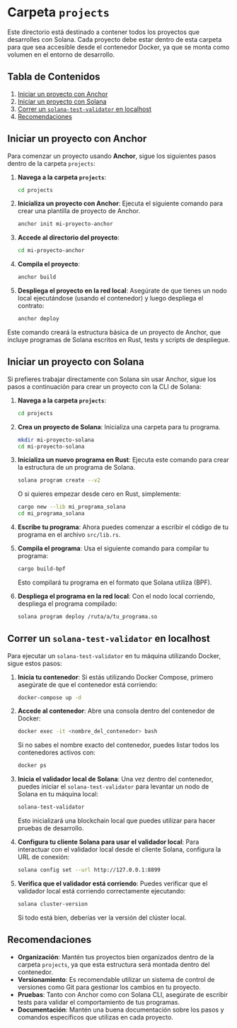 # Carpeta `projects`

Este directorio está destinado a contener todos los proyectos que desarrolles con Solana. Cada proyecto debe estar dentro de esta carpeta para que sea accesible desde el contenedor Docker, ya que se monta como volumen en el entorno de desarrollo.

## Tabla de Contenidos
1. [Iniciar un proyecto con Anchor](#iniciar-un-proyecto-con-anchor)
2. [Iniciar un proyecto con Solana](#iniciar-un-proyecto-con-solana)
3. [Correr un `solana-test-validator` en localhost](#correr-un-solana-test-validator-en-localhost)
4. [Recomendaciones](#recomendaciones)

## Iniciar un proyecto con Anchor

Para comenzar un proyecto usando **Anchor**, sigue los siguientes pasos dentro de la carpeta `projects`:

1. **Navega a la carpeta `projects`**:
   ```bash
   cd projects
   ```

2. **Inicializa un proyecto con Anchor**:
   Ejecuta el siguiente comando para crear una plantilla de proyecto de Anchor.

   ```bash
   anchor init mi-proyecto-anchor
   ```

3. **Accede al directorio del proyecto**:
   ```bash
   cd mi-proyecto-anchor
   ```

4. **Compila el proyecto**:
   ```bash
   anchor build
   ```

5. **Despliega el proyecto en la red local**:
   Asegúrate de que tienes un nodo local ejecutándose (usando el contenedor) y luego despliega el contrato:

   ```bash
   anchor deploy
   ```

Este comando creará la estructura básica de un proyecto de Anchor, que incluye programas de Solana escritos en Rust, tests y scripts de despliegue.

## Iniciar un proyecto con Solana

Si prefieres trabajar directamente con Solana sin usar Anchor, sigue los pasos a continuación para crear un proyecto con la CLI de Solana:

1. **Navega a la carpeta `projects`**:
   ```bash
   cd projects
   ```

2. **Crea un proyecto de Solana**:
   Inicializa una carpeta para tu programa.

   ```bash
   mkdir mi-proyecto-solana
   cd mi-proyecto-solana
   ```

3. **Inicializa un nuevo programa en Rust**:
   Ejecuta este comando para crear la estructura de un programa de Solana.

   ```bash
   solana program create --v2
   ```

   O si quieres empezar desde cero en Rust, simplemente:

   ```bash
   cargo new --lib mi_programa_solana
   cd mi_programa_solana
   ```

4. **Escribe tu programa**:
   Ahora puedes comenzar a escribir el código de tu programa en el archivo `src/lib.rs`.

5. **Compila el programa**:
   Usa el siguiente comando para compilar tu programa:

   ```bash
   cargo build-bpf
   ```

   Esto compilará tu programa en el formato que Solana utiliza (BPF).

6. **Despliega el programa en la red local**:
   Con el nodo local corriendo, despliega el programa compilado:

   ```bash
   solana program deploy /ruta/a/tu_programa.so
   ```

## Correr un `solana-test-validator` en localhost

Para ejecutar un `solana-test-validator` en tu máquina utilizando Docker, sigue estos pasos:

1. **Inicia tu contenedor**:
   Si estás utilizando Docker Compose, primero asegúrate de que el contenedor está corriendo:

   ```bash
   docker-compose up -d
   ```

2. **Accede al contenedor**:
   Abre una consola dentro del contenedor de Docker:

   ```bash
   docker exec -it <nombre_del_contenedor> bash
   ```

   Si no sabes el nombre exacto del contenedor, puedes listar todos los contenedores activos con:

   ```bash
   docker ps
   ```

3. **Inicia el validador local de Solana**:
   Una vez dentro del contenedor, puedes iniciar el `solana-test-validator` para levantar un nodo de Solana en tu máquina local:

   ```bash
   solana-test-validator
   ```

   Esto inicializará una blockchain local que puedes utilizar para hacer pruebas de desarrollo.

4. **Configura tu cliente Solana para usar el validador local**:
   Para interactuar con el validador local desde el cliente Solana, configura la URL de conexión:

   ```bash
   solana config set --url http://127.0.0.1:8899
   ```

5. **Verifica que el validador está corriendo**:
   Puedes verificar que el validador local está corriendo correctamente ejecutando:

   ```bash
   solana cluster-version
   ```

   Si todo está bien, deberías ver la versión del clúster local.

## Recomendaciones

- **Organización**: Mantén tus proyectos bien organizados dentro de la carpeta `projects`, ya que esta estructura será montada dentro del contenedor.
- **Versionamiento**: Es recomendable utilizar un sistema de control de versiones como Git para gestionar los cambios en tu proyecto.
- **Pruebas**: Tanto con Anchor como con Solana CLI, asegúrate de escribir tests para validar el comportamiento de tus programas.
- **Documentación**: Mantén una buena documentación sobre los pasos y comandos específicos que utilizas en cada proyecto.


